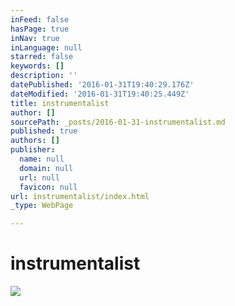 ```yaml
---
inFeed: false
hasPage: true
inNav: true
inLanguage: null
starred: false
keywords: []
description: ''
datePublished: '2016-01-31T19:40:29.176Z'
dateModified: '2016-01-31T19:40:25.449Z'
title: instrumentalist
author: []
sourcePath: _posts/2016-01-31-instrumentalist.md
published: true
authors: []
publisher:
  name: null
  domain: null
  url: null
  favicon: null
url: instrumentalist/index.html
_type: WebPage

---
```

# instrumentalist
![](https://the-grid-user-content.s3-us-west-2.amazonaws.com/e08bcf1f-0907-4644-86c7-1fa93637fde7.JPG)